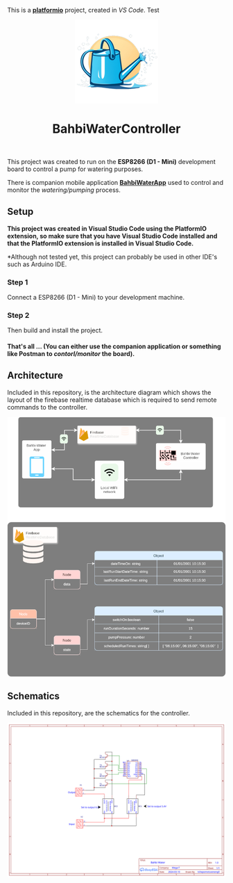 This is a [**platformio**](https://platformio.org/) project, created in *VS Code*.
Test
<div align="center">

![alt-text](/assets/icon.png?raw=true "Logo")
# BahbiWaterController
<br>

</div>

This project was created to run on the **ESP8266 (D1 - Mini)** development board to control a pump for watering purposes.

There is companion mobile application [**BahbiWaterApp**](https://github.com/themegat/BahbiWaterApp) used to control and monitor the *watering/pumping* process.

## Setup

**This project was created in Visual Studio Code using the PlatformIO extension, so make sure that you 
have Visual Studio Code installed and that the PlatformIO extension is installed in Visual Studio Code.**

*Although not tested yet, this project can probably be used in other IDE's such as Arduino IDE.

### Step 1

Connect a ESP8266 (D1 - Mini) to your development machine.

### Step 2

Then build and install the project.
#### That's all ... (You can either use the companion application or something like Postman to *contorl/monitor* the board).

## Architecture

Included in this repository, is the architecture diagram which shows the layout of the firebase realtime database which is required to send remote commands to the controller. 

![alt-text](/docs/architecture/Bahbi-Water.drawio.svg?raw=true "Architecture")

## Schematics

Included in this repository, are the schematics for the controller.

![alt-text](/docs/schematic/Schematic_Bahbi-Water_2024-03-10.svg?raw=true "Schematic")

